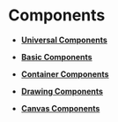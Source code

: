 # Components<a name="EN-US_TOPIC_0000001237475059"></a>

-   **[Universal Components](ts-universal-components.md)**  

-   **[Basic Components](ts-basic-components.md)**  

-   **[Container Components](ts-components-container.md)**  

-   **[Drawing Components](ts-drawing-components.md)**  

-   **[Canvas Components](ts-components-canvas.md)**  


